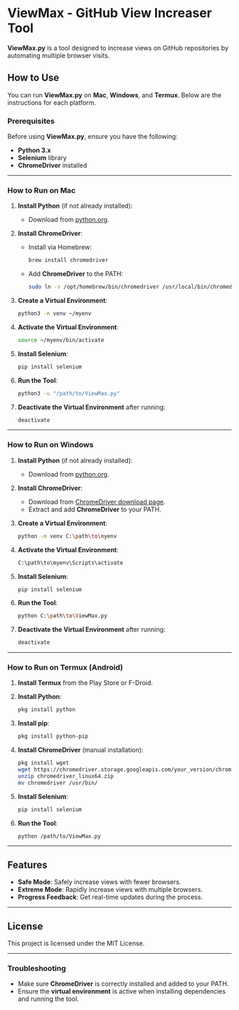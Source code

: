 
# ViewMax - GitHub View Increaser Tool

**ViewMax.py** is a tool designed to increase views on GitHub repositories by automating multiple browser visits.

## How to Use

You can run **ViewMax.py** on **Mac**, **Windows**, and **Termux**. Below are the instructions for each platform.

### Prerequisites
Before using **ViewMax.py**, ensure you have the following:

- **Python 3.x**
- **Selenium** library
- **ChromeDriver** installed

---

### How to Run on Mac

1. **Install Python** (if not already installed):
   - Download from [python.org](https://www.python.org/downloads/).

2. **Install ChromeDriver**:
   - Install via Homebrew:
     ```bash
     brew install chromedriver
     ```
   - Add **ChromeDriver** to the PATH:
     ```bash
     sudo ln -s /opt/homebrew/bin/chromedriver /usr/local/bin/chromedriver
     ```

3. **Create a Virtual Environment**:
   ```bash
   python3 -m venv ~/myenv
   ```

4. **Activate the Virtual Environment**:
   ```bash
   source ~/myenv/bin/activate
   ```

5. **Install Selenium**:
   ```bash
   pip install selenium
   ```

6. **Run the Tool**:
   ```bash
   python3 -u "/path/to/ViewMax.py"
   ```

7. **Deactivate the Virtual Environment** after running:
   ```bash
   deactivate
   ```

---

### How to Run on Windows

1. **Install Python** (if not already installed):
   - Download from [python.org](https://www.python.org/downloads/).

2. **Install ChromeDriver**:
   - Download from [ChromeDriver download page](https://sites.google.com/a/chromium.org/chromedriver/).
   - Extract and add **ChromeDriver** to your PATH.

3. **Create a Virtual Environment**:
   ```bash
   python -m venv C:\path\to\myenv
   ```

4. **Activate the Virtual Environment**:
   ```bash
   C:\path\to\myenv\Scripts\activate
   ```

5. **Install Selenium**:
   ```bash
   pip install selenium
   ```

6. **Run the Tool**:
   ```bash
   python C:\path\to\ViewMax.py
   ```

7. **Deactivate the Virtual Environment** after running:
   ```bash
   deactivate
   ```

---

### How to Run on Termux (Android)

1. **Install Termux** from the Play Store or F-Droid.

2. **Install Python**:
   ```bash
   pkg install python
   ```

3. **Install pip**:
   ```bash
   pkg install python-pip
   ```

4. **Install ChromeDriver** (manual installation):
   ```bash
   pkg install wget
   wget https://chromedriver.storage.googleapis.com/your_version/chromedriver_linux64.zip
   unzip chromedriver_linux64.zip
   mv chromedriver /usr/bin/
   ```

5. **Install Selenium**:
   ```bash
   pip install selenium
   ```

6. **Run the Tool**:
   ```bash
   python /path/to/ViewMax.py
   ```

---

## Features

- **Safe Mode**: Safely increase views with fewer browsers.
- **Extreme Mode**: Rapidly increase views with multiple browsers.
- **Progress Feedback**: Get real-time updates during the process.

---

## License

This project is licensed under the MIT License.

---

### Troubleshooting

- Make sure **ChromeDriver** is correctly installed and added to your PATH.
- Ensure the **virtual environment** is active when installing dependencies and running the tool.
